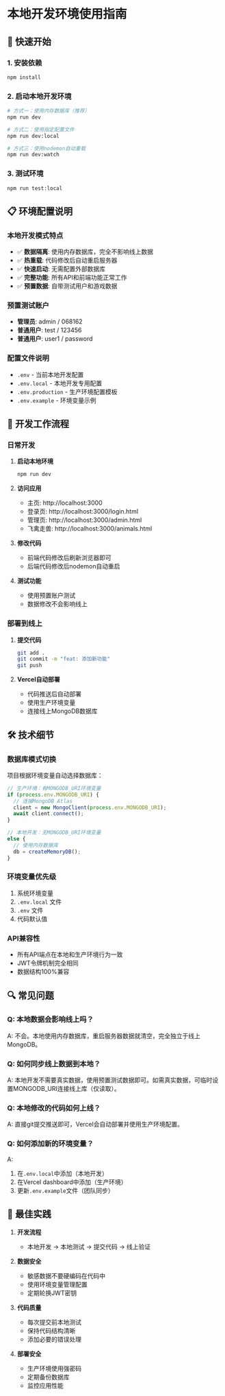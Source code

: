 # 本地开发环境使用指南

## 🚀 快速开始

### 1. 安装依赖
```bash
npm install
```

### 2. 启动本地开发环境
```bash
# 方式一：使用内存数据库（推荐）
npm run dev

# 方式二：使用指定配置文件
npm run dev:local

# 方式三：使用nodemon自动重载
npm run dev:watch
```

### 3. 测试环境
```bash
npm run test:local
```

## 📋 环境配置说明

### 本地开发模式特点
- ✅ **数据隔离**: 使用内存数据库，完全不影响线上数据
- ✅ **热重载**: 代码修改后自动重启服务器
- ✅ **快速启动**: 无需配置外部数据库
- ✅ **完整功能**: 所有API和前端功能正常工作
- ✅ **预置数据**: 自带测试用户和游戏数据

### 预置测试账户
- **管理员**: admin / 068162
- **普通用户**: test / 123456
- **普通用户**: user1 / password

### 配置文件说明
- `.env` - 当前本地开发配置
- `.env.local` - 本地开发专用配置
- `.env.production` - 生产环境配置模板
- `.env.example` - 环境变量示例

## 🔄 开发工作流程

### 日常开发
1. **启动本地环境**
   ```bash
   npm run dev
   ```

2. **访问应用**
   - 主页: http://localhost:3000
   - 登录页: http://localhost:3000/login.html
   - 管理页: http://localhost:3000/admin.html
   - 飞禽走兽: http://localhost:3000/animals.html

3. **修改代码**
   - 前端代码修改后刷新浏览器即可
   - 后端代码修改后nodemon自动重启

4. **测试功能**
   - 使用预置账户测试
   - 数据修改不会影响线上

### 部署到线上
1. **提交代码**
   ```bash
   git add .
   git commit -m "feat: 添加新功能"
   git push
   ```

2. **Vercel自动部署**
   - 代码推送后自动部署
   - 使用生产环境变量
   - 连接线上MongoDB数据库

## 🛠️ 技术细节

### 数据库模式切换
项目根据环境变量自动选择数据库：

```javascript
// 生产环境：有MONGODB_URI环境变量
if (process.env.MONGODB_URI) {
  // 连接MongoDB Atlas
  client = new MongoClient(process.env.MONGODB_URI);
  await client.connect();
}

// 本地开发：无MONGODB_URI环境变量
else {
  // 使用内存数据库
  db = createMemoryDB();
}
```

### 环境变量优先级
1. 系统环境变量
2. `.env.local` 文件
3. `.env` 文件
4. 代码默认值

### API兼容性
- 所有API端点在本地和生产环境行为一致
- JWT令牌机制完全相同
- 数据结构100%兼容

## 🔍 常见问题

### Q: 本地数据会影响线上吗？
A: 不会。本地使用内存数据库，重启服务器数据就清空，完全独立于线上MongoDB。

### Q: 如何同步线上数据到本地？
A: 本地开发不需要真实数据，使用预置测试数据即可。如需真实数据，可临时设置MONGODB_URI连接线上库（仅读取）。

### Q: 本地修改的代码如何上线？
A: 直接git提交推送即可，Vercel会自动部署并使用生产环境配置。

### Q: 如何添加新的环境变量？
A: 
1. 在`.env.local`中添加（本地开发）
2. 在Vercel dashboard中添加（生产环境）
3. 更新`.env.example`文件（团队同步）

## 🎯 最佳实践

1. **开发流程**
   - 本地开发 → 本地测试 → 提交代码 → 线上验证

2. **数据安全**
   - 敏感数据不要硬编码在代码中
   - 使用环境变量管理配置
   - 定期轮换JWT密钥

3. **代码质量**
   - 每次提交前本地测试
   - 保持代码结构清晰
   - 添加必要的错误处理

4. **部署安全**
   - 生产环境使用强密码
   - 定期备份数据库
   - 监控应用性能